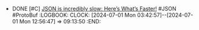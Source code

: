 - DONE [#C] [JSON is incredibly slow: Here’s What’s Faster!](https://medium.com/data-science-community-srm/json-is-incredibly-slow-heres-what-s-faster-ca35d5aaf9e8) #JSON #ProtoBuf
  :LOGBOOK:
  CLOCK: [2024-07-01 Mon 03:42:57]--[2024-07-01 Mon 12:56:47] =>  09:13:50
  :END: